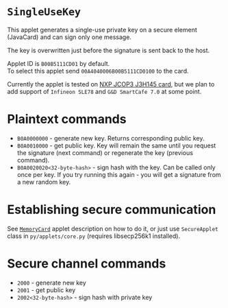 # `SingleUseKey`

This applet generates a single-use private key on a secure element (JavaCard) and can sign only one message.

The key is overwritten just before the signature is sent back to the host.

Applet ID is `B00B5111CD01` by default.<br>
To select this applet send `00A4040006B00B5111CD0100` to the card.

Currently the applet is tested on [NXP JCOP3 J3H145 card](https://www.smartcardfocus.com/shop/ilp/id~879/nxp-j3h145-dual-interface-java-card-144k/p/index.shtml), but we plan to add support of `Infineon SLE78` and `G&D SmartCafe 7.0` at some point.

# Plaintext commands

- `B0A0000000` - generate new key. Returns corresponding public key.
- `B0A0010000` - get public key. Key will remain the same until you request the signature (next command) or regenerate the key (previous command).
- `B0A0020020<32-byte-hash>` - sign hash with the key. Can be called only once per key. If you try running this again - you will get a signature from a new random key.

# Establishing secure communication

See [`MemoryCard`](./MemoryCard.md) applet description on how to do it, or just use `SecureApplet` class in `py/applets/core.py` (requires libsecp256k1 installed).

# Secure channel commands

- `2000` - generate new key
- `2001` - get public key
- `2002<32-byte-hash>` - sign hash with private key
